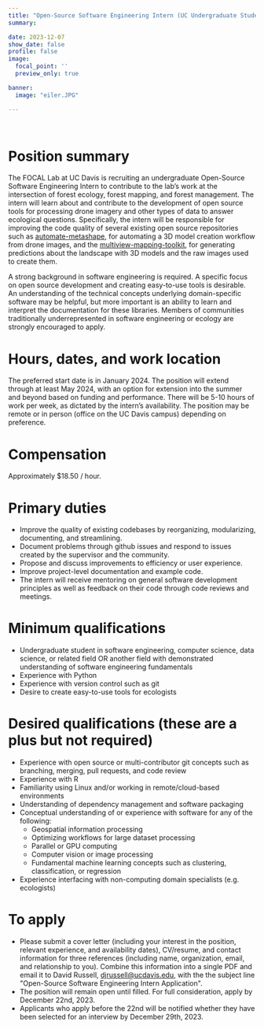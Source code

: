 ```yaml
---
title: "Open-Source Software Engineering Intern (UC Undergraduate Student)"
summary:

date: 2023-12-07
show_date: false
profile: false
image:
  focal_point: ''
  preview_only: true

banner:
  image: "eiler.JPG"

---
```


<br>

# Position summary
The FOCAL Lab at UC Davis is recruiting an undergraduate Open-Source Software Engineering Intern to contribute to the lab’s work at the intersection of forest ecology, forest mapping, and forest management. The intern will learn about and contribute to the development of open source tools for processing drone imagery and other types of data to answer ecological questions. Specifically, the intern will be responsible for improving the code quality of several existing open source repositories such as [automate-metashape](https://github.com/open-forest-observatory/automate-metashape), for automating a 3D model creation workflow from drone images, and the [multiview-mapping-toolkit](https://github.com/open-forest-observatory/multiview-mapping-toolkit), for generating predictions about the landscape with 3D models and the raw images used to create them. 

A strong background in software engineering is required. A specific focus on open source development and creating easy-to-use tools is desirable. An understanding of the technical concepts underlying domain-specific software may be helpful, but more important is an ability to learn and interpret the documentation for these libraries. Members of communities traditionally underrepresented in software engineering or ecology are strongly encouraged to apply. 

# Hours, dates, and work location
The preferred start date is in January 2024. The position will extend through at least May 2024, with an option for extension into the summer and beyond based on funding and performance. There will be 5-10 hours of work per week, as dictated by the intern’s availability. The position may be remote or in person (office on the UC Davis campus) depending on preference.

# Compensation
Approximately $18.50 / hour.

# Primary duties
* Improve the quality of existing codebases by reorganizing, modularizing, documenting, and streamlining.
* Document problems through github issues and respond to issues created by the supervisor and the community.
* Propose and discuss improvements to efficiency or user experience.
* Improve project-level documentation and example code.
* The intern will receive mentoring on general software development principles as well as feedback on their code through code reviews and meetings.

# Minimum qualifications
* Undergraduate student in software engineering, computer science, data science, or related field OR another field with demonstrated understanding of software engineering fundamentals
* Experience with Python
* Experience with version control such as git
* Desire to create easy-to-use tools for ecologists

# Desired qualifications (these are a plus but not required)
* Experience with open source or multi-contributor git concepts such as branching, merging, pull requests, and code review
* Experience with R
* Familiarity using Linux and/or working in remote/cloud-based environments
* Understanding of dependency management and software packaging
* Conceptual understanding of or experience with software for any of the following:
  * Geospatial information processing
  * Optimizing workflows for large dataset processing
  * Parallel or GPU computing
  * Computer vision or image processing
  * Fundamental machine learning concepts such as clustering, classification, or regression
* Experience interfacing with non-computing domain specialists (e.g. ecologists)

# To apply
* Please submit a cover letter (including your interest in the position, relevant experience, and availability dates), CV/resume, and contact information for three references (including name, organization, email, and relationship to you). Combine this information into a single PDF and email it to David Russell, [djrussell@ucdavis.edu](mailto:djrussell@ucdavis.edu), with the the subject line "Open-Source Software Engineering Intern Application".
* The position will remain open until filled. For full consideration, apply by December 22nd, 2023.
* Applicants who apply before the 22nd will be notified whether they have been selected for an interview by December 29th, 2023.
